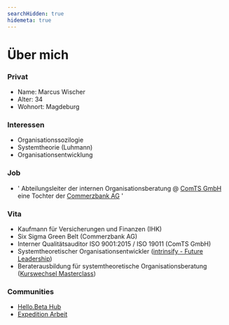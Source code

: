 ```yaml
---
searchHidden: true
hidemeta: true
---
```


# Über mich

### Privat

- Name: Marcus Wischer
- Alter: 34
- Wohnort: Magdeburg

### Interessen

- Organisationssozilogie
- Systemtheorie (Luhmann)
- Organisationsentwicklung

### Job

* '
  Abteilungsleiter der internen Organisationsberatung @ [ComTS GmbH](https://comts.de) 
  eine Tochter der [Commerzbank AG](https://commerzbank.de)
  '
### Vita

- Kaufmann für Versicherungen und Finanzen (IHK)
- Six Sigma Green Belt (Commerzbank AG)
- Interner Qualitätsauditor ISO 9001:2015 / ISO 19011 (ComTS GmbH)
- Systemtheoretischer Organisationsentwickler ([intrinsify - Future Leadership](https://intrinsify.de))
- Beraterausbildung für systemtheoretische Organisationsberatung ([Kurswechsel Masterclass](https://kurswechsel.jetzt))

### Communities

- [Hello.Beta Hub](https://hello-beta.org)
- [Expedition Arbeit](https://www.expedition-arbeit.de)

